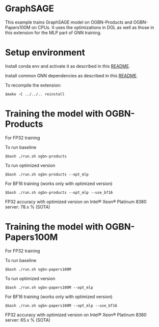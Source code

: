 GraphSAGE
=========

This example trains GraphSAGE model on OGBN-Products and OGBN-Papers100M on CPUs. It uses the optimizations in DGL as well as those in this extension for the MLP part of GNN training. 

Setup environment
=================

Install conda env and activate it as described in this [README](../../../README.md).

Install common GNN dependencies as described in this [README](../README.md).

To recompile the extension:

```
$make -C ../../.. reinstall
```

Training the model with OGBN-Products
=====================================

For FP32 training

To run baseline
```
$bash ./run.sh ogbn-products
```
To run optimized version
```
$bash ./run.sh ogbn-products --opt_mlp
```
For BF16 training (works only with optimized version)
```
$bash ./run.sh ogbn-products --opt_mlp --use_bf16
```
FP32 accuracy with optimized version on Intel® Xeon® Platinum 8380 server: 78.x % (SOTA)

Training the model with OGBN-Papers100M
=======================================

For FP32 training

To run baseline
```
$bash ./run.sh ogbn-papers100M
```
To run optimized version
```
$bash ./run.sh ogbn-papers100M --opt_mlp
```
For BF16 training (works only with optimized version)
```
$bash ./run.sh ogbn-papers100M --opt_mlp --use_bf16
```
FP32 accuracy with optimized version on Intel® Xeon® Platinum 8380 server: 65.x % (SOTA)

